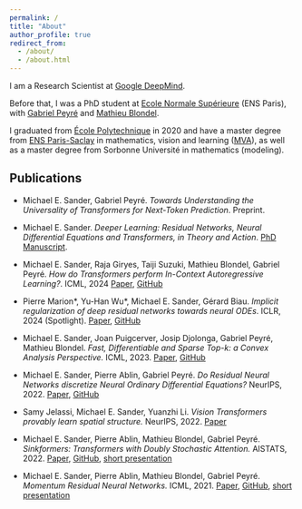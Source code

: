 ```yaml
---
permalink: /
title: "About"
author_profile: true
redirect_from: 
  - /about/
  - /about.html
---
```


I am a Research Scientist at [Google DeepMind](https://deepmind.google/).

Before that, I was a PhD student at [Ecole Normale Supérieure](https://www.ens.psl.eu/en) (ENS Paris), with [Gabriel Peyré](http://www.gpeyre.com/) and [Mathieu Blondel](https://mblondel.org/). 

I graduated from [École Polytechnique](https://www.polytechnique.edu/en) in 2020 and have a master degree from [ENS Paris-Saclay](https://ens-paris-saclay.fr/en) in mathematics, vision and learning ([MVA](https://www.master-mva.com/)), as well as a master degree from Sorbonne Université in mathematics (modeling).

Publications
---

- Michael E. Sander, Gabriel Peyré. *Towards Understanding the Universality of Transformers for Next-Token Prediction*. Preprint.

- Michael E. Sander. *Deeper Learning: Residual Networks, Neural Differential Equations and Transformers, in Theory and Action*. [PhD Manuscript](https://michaelsdr.github.io/documents/Manuscript.pdf).

- Michael E. Sander, Raja Giryes, Taiji Suzuki, Mathieu Blondel, Gabriel Peyré. *How do Transformers perform In-Context Autoregressive Learning?*. ICML, 2024  [Paper](https://arxiv.org/abs/2402.05787), [GitHub](https://github.com/michaelsdr/ical) 

- Pierre Marion*, Yu-Han Wu*, Michael E. Sander, Gérard Biau. *Implicit regularization of deep residual networks towards neural ODEs*. ICLR, 2024 (Spotlight). [Paper](https://arxiv.org/abs/2309.01213), [GitHub](https://github.com/michaelsdr/implicit-regularization-resnets-nodes)

- Michael E. Sander, Joan Puigcerver, Josip Djolonga, Gabriel Peyré, Mathieu Blondel. *Fast, Differentiable and Sparse Top-k: a Convex Analysis Perspective.* ICML, 2023. [Paper](https://arxiv.org/abs/2302.01425), [GitHub](https://github.com/google-research/google-research/tree/master/sparse_soft_topk)

- Michael E. Sander, Pierre Ablin, Gabriel Peyré. *Do Residual Neural Networks discretize Neural Ordinary Differential Equations?* NeurIPS, 2022. [Paper](https://arxiv.org/abs/2205.14612), [GitHub](https://github.com/michaelsdr/resnet_nodes)

- Samy Jelassi, Michael E. Sander, Yuanzhi Li. *Vision Transformers provably learn spatial structure.* NeurIPS, 2022. [Paper](https://arxiv.org/abs/2210.09221)

- Michael E. Sander, Pierre Ablin, Mathieu Blondel, Gabriel Peyré. *Sinkformers: Transformers with Doubly Stochastic Attention.* AISTATS, 2022. [Paper](https://arxiv.org/abs/2110.11773), [GitHub](https://github.com/michaelsdr/sinkformers), [short presentation](https://slideslive.com/38980517/sinkformers-transformers-with-doubly-stochastic-attention?ref=speaker-17920)

- Michael E. Sander, Pierre Ablin, Mathieu Blondel, Gabriel Peyré. *Momentum Residual Neural Networks.* ICML, 2021. [Paper](https://arxiv.org/abs/2102.07870), [GitHub](https://github.com/michaelsdr/momentumnet), [short presentation](https://www.youtube.com/watch?v=4PQR7ErASNo)

